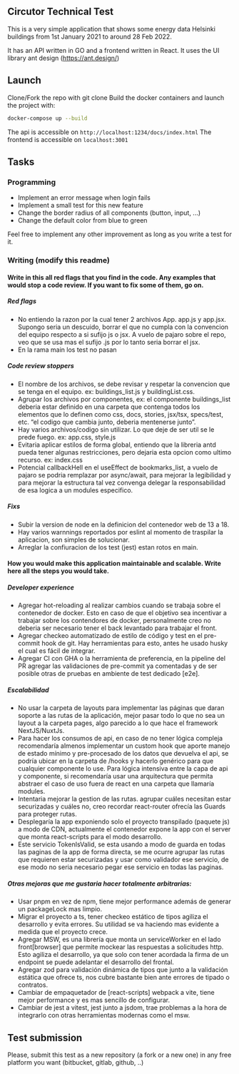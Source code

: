 ## Circutor Technical Test

This is a very simple application that shows some energy data Helsinki buildings from 1st January 2021 to around 28 Feb 2022.

It has an API written in GO and a frontend written in React. It uses the UI library ant design (https://ant.design/)

## Launch

Clone/Fork the repo with git clone <url>
Build the docker containers and launch the project with:
```sh
docker-compose up --build
```

The api is accessible on `http://localhost:1234/docs/index.html`
The frontend is accessible on `localhost:3001`

## Tasks

### Programming
- Implement an error message when login fails
- Implement a small test for this new feature
- Change the border radius of all components (button, input, ...)
- Change the default color from blue to green

Feel free to implement any other improvement as long as you write a test for it.

### Writing (modify this readme)
#### Write in this all red flags that you find in the code. Any examples that would stop a code review. If you want to fix some of them, go on.

##### Red flags
- No entiendo la razon por la cual tener 2 archivos App. app.js y app.jsx. Supongo seria un descuido, borrar el que no cumpla con la convencion del equipo respecto a si sufijo js o jsx. A vuelo de pajaro sobre el repo, veo que se usa mas el sufijo .js por lo tanto seria borrar el jsx.
- En la rama main los test no pasan

##### Code review stoppers
- El nombre de los archivos, se debe revisar y respetar la convencion que se tenga en el equipo. ex: buildings_list.js y buildingList.css.
- Agrupar los archivos por componentes, ex: el componente buildings_list deberia estar definido en una carpeta que contenga todos los elementos que lo definen como css, docs, stories, jsx/tsx, specs/test, etc. “el codigo que cambia junto, deberia mentenerse junto”.
- Hay varios archivos/codigo sin utilizar. Lo que deje de ser util se le prede fuego. ex: app.css, style.js
- Evitaria aplicar estilos de forma global, entiendo que la libreria antd pueda tener algunas restricciones, pero dejaria esta opcion como ultimo recurso. ex: index.css
- Potencial callbackHell en el useEffect de bookmarks_list, a vuelo de pajaro se podria remplazar por async/await, para mejorar la legibilidad y para mejorar la estructura tal vez convenga delegar la responsabilidad de esa logica a un modules especifico.

##### Fixs
- Subir la version de node en la definicion del contenedor web de 13 a 18.
- Hay varios warnnings reportados por eslint al momento de traspilar la aplicacion, son simples de solucionar.
- Arreglar la confiuracion de los test (jest) estan rotos en main.

#### How you would make this application maintainable and scalable. Write here all the steps you would take.

##### Developer experience

- Agregar hot-reloading al realizar cambios cuando se trabaja sobre el contenedor de docker. Esto en caso de que el objetivo sea incentivar a trabajar sobre los contendores de docker, personalmente creo no deberia ser necesario tener el back levantado para trabajar el front.
- Agregar checkeo automatizado de estilo de código y test en el pre-commit hook de git. Hay herramientas para esto, antes he usado husky el cual es fácil de integrar.
- Agregar CI con GHA o la herramienta de preferencia, en la pipeline del PR agregar las validaciones de pre-commit ya comentadas y de ser posible otras de pruebas en ambiente de test dedicado [e2e].

##### Escalabilidad

- No usar la carpeta de layouts para implementar las páginas que daran soporte a las rutas de la aplicación, mejor pasar todo lo que no sea un layout a la carpeta pages, algo parecido a lo que hace el framework NextJS/NuxtJs.
- Para hacer los consumos de api, en caso de no tener lógica compleja recomendaría almenos implementar un custom hook que aporte manejo de estado mínimo y pre-procesado de los datos que devuelva el api, se podría ubicar en la carpeta de /hooks y hacerlo genérico para que cualquier componente lo use. Para lógica intensiva entre la capa de api y componente, si recomendaría usar una arquitectura que permita abstraer el caso de uso fuera de react en una carpeta que llamaría modules.
- Intentaria mejorar la gestion de las rutas. agrupar cuáles necesitan estar securizadas y cuáles no, creo recordar react-router ofrecía las Guards para proteger rutas.
- Desplegaría la app exponiendo solo el proyecto transpilado (paquete js) a modo de CDN, actualmente el contenedor expone la app con el server que monta react-scripts para el modo desarrollo.
- Este servicio TokenIsValid, se esta usando a modo de guarda en todas las paginas de la app de forma directa, se me ocurre agrupar las rutas que requieren estar securizadas y usar como validador ese servicio, de ese modo no seria necesario pegar ese servicio en todas las paginas.

##### Otras mejoras que me gustaria hacer totalmente arbitrarias:

- Usar pnpm en vez de npm, tiene mejor performance además de generar un packageLock mas limpio.
- Migrar el proyecto a ts, tener checkeo estático de tipos agiliza el desarrollo y evita errores. Su utilidad se va haciendo mas evidente a medida que el proyecto crece.
- Agregar MSW, es una librería que monta un serviceWorker en el lado front[browser] que permite mockear las respuestas a solicitudes http. Esto agiliza el desarrollo, ya que solo con tener acordada la firma de un endpoint se puede adelantar el desarrollo del frontal.
- Agregar zod para validación dinámica de tipos que junto a la validación estática que ofrece ts, nos cubre bastante bien ante errores de tipado o contratos.
- Cambiar de empaquetador de [react-scripts] webpack a vite, tiene mejor performance y es mas sencillo de configurar.
- Cambiar de jest a vitest, jest junto a jsdom, trae problemas a la hora de integrarlo con otras herramientas modernas como el msw.

## Test submission

Please, submit this test as a new repository (a fork or a new one) in any free platform you want (bitbucket, gitlab, github, ..)
